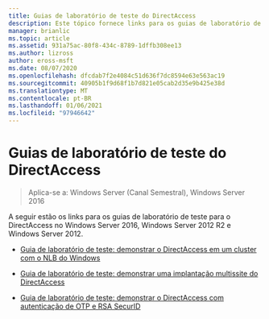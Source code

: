 ```yaml
---
title: Guias de laboratório de teste do DirectAccess
description: Este tópico fornece links para os guias de laboratório de teste para o DirectAccess no Windows Server 2016.
manager: brianlic
ms.topic: article
ms.assetid: 931a75ac-80f8-434c-8789-1dffb308ee13
ms.author: lizross
author: eross-msft
ms.date: 08/07/2020
ms.openlocfilehash: dfcdab7f2e4084c51d636f7dc8594e63e563ac19
ms.sourcegitcommit: 40905b1f9d68f1b7d821e05cab2d35e9b425e38d
ms.translationtype: MT
ms.contentlocale: pt-BR
ms.lasthandoff: 01/06/2021
ms.locfileid: "97946642"
---
```

# <a name="directaccess-test-lab-guides"></a>Guias de laboratório de teste do DirectAccess

>Aplica-se a: Windows Server (Canal Semestral), Windows Server 2016

A seguir estão os links para os guias de laboratório de teste para o DirectAccess no Windows Server 2016, Windows Server 2012 R2 e Windows Server 2012.

- [Guia de laboratório de teste: demonstrar o DirectAccess em um cluster com o NLB do Windows](tlg-cluster-nlb/Test-Lab-Guide-Demonstrate-DirectAccess-in-a-Cluster-with-Windows-NLB.md)

- [Guia de laboratório de teste: demonstrar uma implantação multissite do DirectAccess](tlg-multisite/Test-Lab-Guide-Demonstrate-a-DirectAccess-Multisite-Deployment.md)

- [Guia de laboratório de teste: demonstrar o DirectAccess com autenticação de OTP e RSA SecurID](tlg-otp-securid/Test-Lab-Guide-Demonstrate-DirectAccess-with-OTP-Authentication-and-RSA-SecurID.md)
